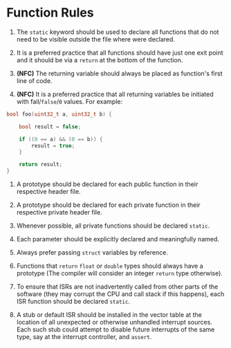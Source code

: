 # Function Rules

1. The `static` keyword should be used to declare all functions that do not need to be visible outside the file where were declared.

1. It is a preferred practice that all functions should have just one exit point and it should be via a `return` at the bottom of the function.

1. **(NFC)** The returning variable should always be placed as function's first line of code.
   
1. **(NFC)** It is a preferred practice that all returning variables be initiated with fail/`false`/`0` values. For example:

```c
bool foo(uint32_t a, uint32_t b) {

    bool result = false;

    if ((0 == a) && (0 == b)) {
        result = true;
    }

    return result;
}
```


1. A prototype should be declared for each public function in their respective header file.

1. A prototype should be declared for each private function in their respective private header file.

1. Whenever possible, all private functions should be declared `static`.

1. Each parameter should be explicitly declared and meaningfully named. 

1. Always prefer passing `struct` variables by reference. 

1. Functions that `return` `float` or `double` types should always have a prototype (The compiler will consider an integer `return` type otherwise).

1. To ensure that ISRs are not inadvertently called from other parts of the software (they may corrupt the CPU and call stack if this happens), each ISR function should be declared `static`.

1. A stub or default ISR should be installed in the vector table at the location of all unexpected or otherwise unhandled interrupt sources. Each such stub could attempt to disable future interrupts of the same type, say at the interrupt controller, and `assert`.